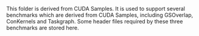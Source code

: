 This folder is derived from CUDA Samples. It is used to support several benchmarks which are derived from CUDA Samples, including GSOverlap, ConKernels and Taskgraph. Some header files required by these three benchmarks are stored here.
